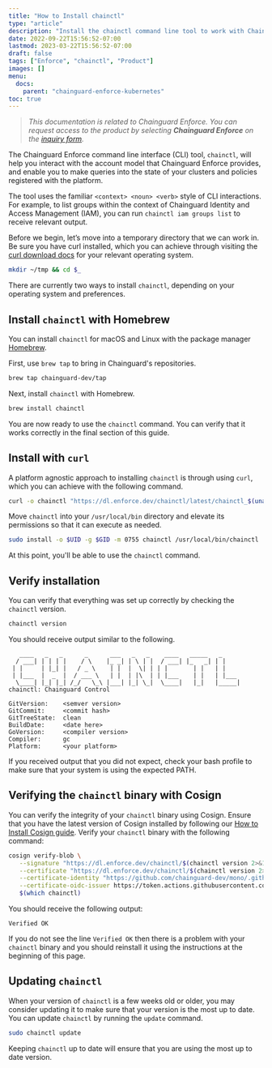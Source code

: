 ```yaml
---
title: "How to Install chainctl"
type: "article"
description: "Install the chainctl command line tool to work with Chainguard Enforce and Images"
date: 2022-09-22T15:56:52-07:00
lastmod: 2023-03-22T15:56:52-07:00
draft: false
tags: ["Enforce", "chainctl", "Product"]
images: []
menu:
  docs:
    parent: "chainguard-enforce-kubernetes"
toc: true
---
```


> _This documentation is related to Chainguard Enforce. You can request access to the product by selecting **Chainguard Enforce** on the [inquiry form](https://www.chainguard.dev/contact?utm_source=docs)._

The Chainguard Enforce command line interface (CLI) tool, `chainctl`, will help you interact with the account model that Chainguard Enforce provides, and enable you to make queries into the state of your clusters and policies registered with the platform.

The tool uses the familiar `<context> <noun> <verb>` style of CLI interactions. For example, to list groups within the context of Chainguard Identity and Access Management (IAM), you can run `chainctl iam groups list` to receive relevant output.

Before we begin, let’s move into a temporary directory that we can work in. Be sure you have curl installed, which you can achieve through visiting the [curl download docs](https://curl.se/download.html) for your relevant operating system.

```sh
mkdir ~/tmp && cd $_
```

There are currently two ways to install `chainctl`, depending on your operating system and preferences.

## Install `chainctl` with Homebrew

You can install `chainctl` for macOS and Linux with the package manager [Homebrew](https://brew.sh/).

First, use `brew tap` to bring in Chainguard's repositories.

```sh
brew tap chainguard-dev/tap
```

Next, install `chainctl` with Homebrew.

```sh
brew install chainctl
```

You are now ready to use the `chainctl` command. You can verify that it works correctly in the final section of this guide.

## Install with `curl`

A platform agnostic approach to installing `chainctl` is through using `curl`, which you can achieve with the following command.

```bash
curl -o chainctl "https://dl.enforce.dev/chainctl/latest/chainctl_$(uname -s | tr '[:upper:]' '[:lower:]')_$(uname -m)"
```

Move `chainctl` into your `/usr/local/bin` directory and elevate its permissions so that it can execute as needed.

```sh
sudo install -o $UID -g $GID -m 0755 chainctl /usr/local/bin/chainctl
```

At this point, you'll be able to use the `chainctl` command.

## Verify installation

You can verify that everything was set up correctly by checking the `chainctl` version.

```sh
chainctl version
```

You should receive output similar to the following.

```
   ____   _   _      _      ___   _   _    ____   _____   _
  / ___| | | | |    / \    |_ _| | \ | |  / ___| |_   _| | |
 | |     | |_| |   / _ \    | |  |  \| | | |       | |   | |
 | |___  |  _  |  / ___ \   | |  | |\  | | |___    | |   | |___
  \____| |_| |_| /_/   \_\ |___| |_| \_|  \____|   |_|   |_____|
chainctl: Chainguard Control

GitVersion:    <semver version>
GitCommit:     <commit hash>
GitTreeState:  clean
BuildDate:     <date here>
GoVersion:     <compiler version>
Compiler:      gc
Platform:      <your platform>
```

If you received output that you did not expect, check your bash profile to make sure that your system is using the expected PATH. 

## Verifying the `chainctl` binary with Cosign

You can verify the integrity of your `chainctl` binary using Cosign. Ensure that you have the latest version of Cosign installed by following our [How to Install Cosign guide](/open-source/sigstore/cosign/how-to-install-cosign/). Verify your `chainctl` binary with the following command:

```sh
cosign verify-blob \
   --signature "https://dl.enforce.dev/chainctl/$(chainctl version 2>&1 |awk '/GitVersion/ {print $2}')/chainctl_$(uname -s | tr '[:upper:]' '[:lower:]')_$(uname -m).sig" \
   --certificate "https://dl.enforce.dev/chainctl/$(chainctl version 2>&1 |awk '/GitVersion/ {print $2}')/chainctl_$(uname -s | tr '[:upper:]' '[:lower:]')_$(uname -m).cert.pem" \
   --certificate-identity "https://github.com/chainguard-dev/mono/.github/workflows/.release-drop.yaml@refs/tags/v$(chainctl version 2>&1 |awk '/GitVersion/ {print $2}')" \
   --certificate-oidc-issuer https://token.actions.githubusercontent.com \
   $(which chainctl)
```

You should receive the following output:

```
Verified OK
```

If you do not see the line `Verified OK` then there is a problem with your `chainctl` binary and you should reinstall it using the instructions at the beginning of this page.

## Updating `chainctl`

When your version of `chainctl` is a few weeks old or older, you may consider updating it to make sure that your version is the most up to date. You can update `chainctl` by running the `update` command.

```sh
sudo chainctl update
```

Keeping `chainctl` up to date will ensure that you are using the most up to date version.
